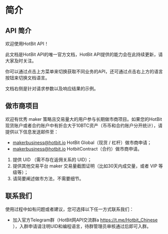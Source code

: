 # 简介

## API 简介


欢迎使用HotBit API！

此文档是HotBit API的唯一官方文档，HotBit API提供的能力会在此持续更新，请大家及时关注。

你可以通过点击上方菜单来切换获取不同业务的API，还可通过点击右上方的语言按钮来切换文档语言。

文档右侧是针对请求参数以及响应结果的示例。

## 做市商项目

欢迎有优秀 maker 策略且交易量大的用户参与长期做市商项目。如果您的HotBit现货账户或者合约账户中有折合大于10BTC资产（币币和合约账户分开统计），请提供以下信息发送邮件至：

* <makerbusiness@hotbit.io> HotBit Global（现货 / 杠杆）做市商申请；
* <makerbusiness@hotbit.io> HotbitContract（合约）做市商申请。

1. 提供 UID （需不存在返佣关系的 UID）；
2. 提供其他交易平台 maker 交易量截图证明（比如30天内成交量，或者 VIP 等级等）；
3. 请简要阐述做市方法，不需要细节。



## 联系我们
	
使用过程中如有问题或者建议，您可选择以下任一方式联系我们：	

* 加入官方Telegram群（HotBit网API交流群a https://t.me/Hotbit_Chinese ），入群申请请注明UID和编程语言，待群管理员审核通过后即可入群。
